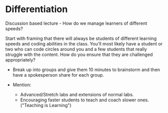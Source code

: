 # Differentiation

Discussion based lecture - How do we manage learners of different speeds?

Start with framing that there will always be students of different learning speeds and coding abilities in the class. You'll most likely have a student or two who can code circles around you and a few students that really struggle with the content. How do you ensure that they are challenged appropriately?

+ Break up into groups and give them 10 minutes to brainstorm and then have a spokesperson share for each group.

+ Mention:
  + Advanced/Stretch labs and extensions of normal labs.
  + Encouraging faster students to teach and coach slower ones. ("Teaching is Learning")
  